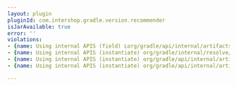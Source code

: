 ```yaml
---
layout: plugin
pluginId: com.intershop.gradle.version.recommender
isJarAvailable: true
error: ''
violations:
- {name: Using internal APIS (field) Lorg/gradle/api/internal/artifacts/repositories/ResolutionAwareRepository;}
- {name: Using internal APIS (instantiate) org/gradle/internal/resolve/result/DefaultBuildableModuleVersionListingResolveResult}
- {name: Using internal APIS (instantiate) org/gradle/api/internal/artifacts/repositories/ResolutionAwareRepository}
- {name: Using internal APIS (instantiate) org/gradle/api/internal/artifacts/repositories/ResolutionAwareRepository}

---
```

